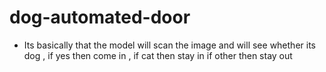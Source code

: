 # dog-automated-door
- Its basically that the model will scan the image and will see whether its dog , if yes then come in , if cat then stay in if other then stay out
